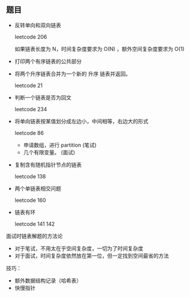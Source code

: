 ## 题目

* 反转单向和双向链表

  leetcode 206

  如果链表长度为 N，时间复杂度要求为 O(N) ，额外空间复杂度要求为 O(1)

* 打印两个有序链表的公共部分

* 将两个升序链表合并为一个新的 升序 链表并返回。

  leetcode 21

* 判断一个链表是否为回文

  leetcode 234

* 将单向链表按某值划分成左边小，中间相等，右边大的形式

  leetcode 86

  * 申请数组，进行 partition 	(笔试)
  * 几个有限变量。 (面试)

* 复制含有随机指针节点的链表

  leetcode 138

* 两个单链表相交问题

  leetcode 160   

* 链表有环

  leetcode 141   142



面试时链表解题的方法论

* 对于笔试，不用太在乎空间复杂度，一切为了时间复杂度
* 对于面试，时间复杂度依然放在第一位，但一定找到空间最省的方法

技巧：

* 额外数据结构记录（哈希表）
* 快慢指针



